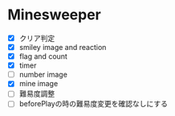 # Minesweeper
- [x] クリア判定
- [x] smiley image and reaction
- [x] flag and count
- [x] timer
- [ ] number image
- [x] mine image
- [ ] 難易度調整
- [ ] beforePlayの時の難易度変更を確認なしにする

